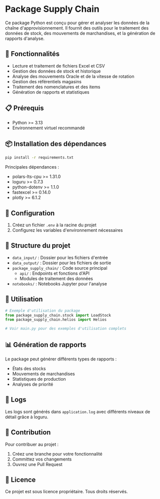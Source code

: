 # Package Supply Chain

Ce package Python est conçu pour gérer et analyser les données de la chaîne d'approvisionnement. Il fournit des outils pour le traitement des données de stock, des mouvements de marchandises, et la génération de rapports d'analyse.

## 🚀 Fonctionnalités

- Lecture et traitement de fichiers Excel et CSV
- Gestion des données de stock et historique
- Analyse des mouvements Oracle et de la vitesse de rotation
- Gestion des référentiels magasins
- Traitement des nomenclatures et des items
- Génération de rapports et statistiques

## 📋 Prérequis

- Python >= 3.13
- Environnement virtuel recommandé

## 📦 Installation des dépendances

```bash
pip install -r requirements.txt
```

Principales dépendances :
- polars-lts-cpu >= 1.31.0
- loguru >= 0.7.3
- python-dotenv >= 1.1.0
- fastexcel >= 0.14.0
- plotly >= 6.1.2

## 🔧 Configuration

1. Créez un fichier `.env` à la racine du projet
2. Configurez les variables d'environnement nécessaires

## 📁 Structure du projet

- `data_input/` : Dossier pour les fichiers d'entrée
- `data_output/` : Dossier pour les fichiers de sortie
- `package_supply_chain/` : Code source principal
  - `api/` : Endpoints et fonctions d'API
  - Modules de traitement des données
- `notebooks/` : Notebooks Jupyter pour l'analyse

## 🚀 Utilisation

```python
# Exemple d'utilisation du package
from package_supply_chain.stock import LoadStock
from package_supply_chain.helios import Helios

# Voir main.py pour des exemples d'utilisation complets
```

## 📊 Génération de rapports

Le package peut générer différents types de rapports :
- États des stocks
- Mouvements de marchandises
- Statistiques de production
- Analyses de priorité

## 📝 Logs

Les logs sont générés dans `application.log` avec différents niveaux de détail grâce à loguru.

## 🤝 Contribution

Pour contribuer au projet :
1. Créez une branche pour votre fonctionnalité
2. Committez vos changements
3. Ouvrez une Pull Request

## 📄 Licence

Ce projet est sous licence propriétaire. Tous droits réservés.